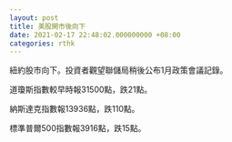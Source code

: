```yaml
---
layout: post
title: 美股開市後向下
date: 2021-02-17 22:48:02.000000000 +08:00
categories: rthk
---
```


紐約股市向下。投資者觀望聯儲局稍後公布1月政策會議記錄。

道瓊斯指數較早時報31500點，跌21點。

納斯達克指數報13936點，跌110點。

標準普爾500指數報3916點，跌15點。
